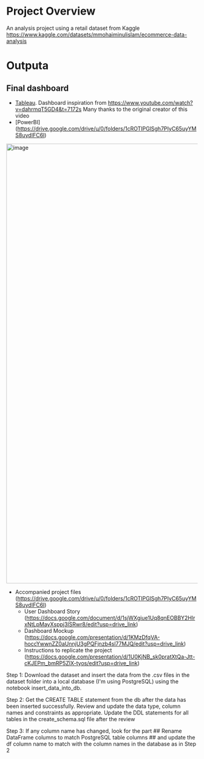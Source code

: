 # Project Overview
An analysis project using a retail dataset from Kaggle https://www.kaggle.com/datasets/mmohaiminulislam/ecommerce-data-analysis

# Outputa
## Final dashboard 
- [Tableau](https://public.tableau.com/views/EcommercePortfolio/QuantityMetrics?:language=en-US&publish=yes&:sid=&:redirect=auth&:display_count=n&:origin=viz_share_link). Dashboard inspiration from https://www.youtube.com/watch?v=dahrmqT5GD4&t=7172s Many thanks to the original creator of this video
- [PowerBI] (https://drive.google.com/drive/u/0/folders/1cROTIPGlSgh7PIyC65uyYMS8uydIFC6l)
     
<img width="1155" alt="image" src="https://github.com/user-attachments/assets/f67be7e2-5a28-44d4-9826-d663a2918b7d">

- Accompanied project files (https://drive.google.com/drive/u/0/folders/1cROTIPGlSgh7PIyC65uyYMS8uydIFC6l)
   - User Dashboard Story (https://docs.google.com/document/d/1sjWXgiue1Uq8qnEOBBY2HlrxNtLpMayXsppj3ISRwr8/edit?usp=drive_link)
   - Dashboard Mockup (https://docs.google.com/presentation/d/1KMzDfqVA-hoccYwwnZZ0aUnnjU3gPQFjnzb4sl77MJQ/edit?usp=drive_link)
   - Instructions to replicate the project (https://docs.google.com/presentation/d/1U0KjNB_sk0pratXtQa-Jtt-cKJEPm_bmRP5ZlX-tyos/edit?usp=drive_link)   

Step 1: Download the dataset and insert the data from the .csv files in the dataset folder into a local database (I'm using PostgreSQL) using the notebook insert_data_into_db.

Step 2: Get the CREATE TABLE statement from the db after the data has been inserted successfully. Review and update the data type, column names and constraints as appropriate. Update the DDL statements for all tables in the create_schema.sql file after the review

Step 3: If any column name has changed, look for the part ## Rename DataFrame columns to match PostgreSQL table columns ## and update the df column name to match with the column names in the database as in Step 2


